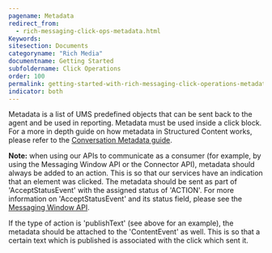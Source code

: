 ```yaml
---
pagename: Metadata
redirect_from:
  - rich-messaging-click-ops-metadata.html
Keywords:
sitesection: Documents
categoryname: "Rich Media"
documentname: Getting Started
subfoldername: Click Operations
order: 100
permalink: getting-started-with-rich-messaging-click-operations-metadata.html
indicator: both
---
```


Metadata is a list of UMS predefined objects that can be sent back to the agent and be used in reporting. Metadata must be used inside a click block. For a more in depth guide on how metadata in Structured Content works, please refer to the [Conversation Metadata guide](guides-conversation-metadata-guide.html).

**Note:** when using our APIs to communicate as a consumer (for example, by using the Messaging Window API or the Connector API), metadata should always be added to an action. This is so that our services have an indication that an element was clicked. The metadata should be sent as part of 'AcceptStatusEvent' with the assigned status of 'ACTION'. For more information on 'AcceptStatusEvent' and its status field, please see the [Messaging Window API](agent-int-api-reference.html).

If the type of action is 'publishText' (see above for an example), the metadata should be attached to the 'ContentEvent' as well.
This is so that a certain text which is published is associated with the click which sent it.
